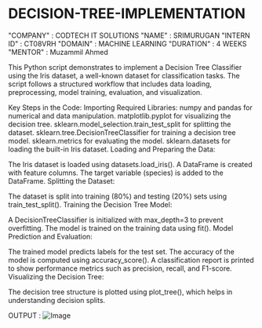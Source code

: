 # DECISION-TREE-IMPLEMENTATION
"COMPANY" : CODTECH IT SOLUTIONS
"NAME" : SRIMURUGAN
"INTERN ID" : CT08VRH
"DOMAIN" : MACHINE LEARNING
"DURATION" : 4 WEEKS
"MENTOR" : Muzammil Ahmed


This Python script demonstrates  to implement a Decision Tree Classifier using the Iris dataset, a well-known dataset for classification tasks. The script follows a structured workflow that includes data loading, preprocessing, model training, evaluation, and visualization.

Key Steps in the Code:
Importing Required Libraries:   numpy and pandas for numerical and data manipulation.
matplotlib.pyplot for visualizing the decision tree.
sklearn.model_selection.train_test_split for splitting the dataset.
sklearn.tree.DecisionTreeClassifier for training a decision tree model.
sklearn.metrics for evaluating the model.
sklearn.datasets for loading the built-in Iris dataset.
Loading and Preparing the Data:

The Iris dataset is loaded using datasets.load_iris().
A DataFrame is created with feature columns.
The target variable (species) is added to the DataFrame.
Splitting the Dataset:

The dataset is split into training (80%) and testing (20%) sets using train_test_split().
Training the Decision Tree Model:

A DecisionTreeClassifier is initialized with max_depth=3 to prevent overfitting.
The model is trained on the training data using fit().
Model Prediction and Evaluation:

The trained model predicts labels for the test set.
The accuracy of the model is computed using accuracy_score().
A classification report is printed to show performance metrics such as precision, recall, and F1-score.
Visualizing the Decision Tree:

The decision tree structure is plotted using plot_tree(), which helps in understanding decision splits.




OUTPUT : ![Image](https://github.com/user-attachments/assets/c02ef802-3e2b-4932-ae40-2785db798bc0)
